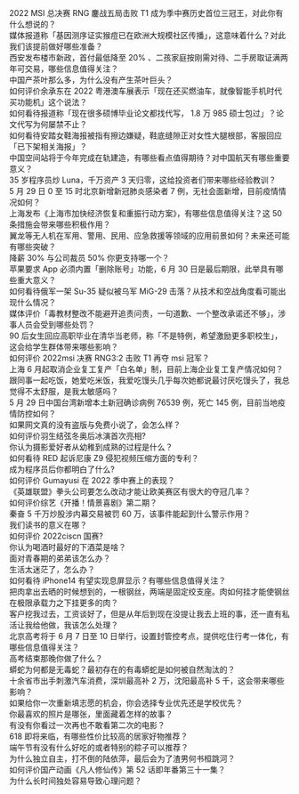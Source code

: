 2022 MSI 总决赛 RNG 鏖战五局击败 T1 成为季中赛历史首位三冠王，对此你有什么想说的？  
媒体报道称「基因测序证实猴痘已在欧洲大规模社区传播」，这意味着什么？对此我们该提前做好哪些准备？  
西安发布楼市新政，首付最低降至 20% 、二孩家庭按刚需对待、二手房取证满两年可交易，哪些信息值得关注？  
中国产茶叶那么多，为什么没有产生茶叶巨头？  
如何评价余承东在 2022 粤港澳车展表示「现在还买燃油车，就像智能手机时代买功能机」这个说法？  
如何看待报道称「现在很多硕博毕业论文都找代写， 1.8 万 985 硕士包过」？论文代写为何屡禁不止？  
如何看待安踏女鞋海报被指有擦边嫌疑，鞋底缝隙正对女性大腿根部，客服回应「已下架相关海报」？  
中国空间站将于今年完成在轨建造，有哪些看点值得期待？对中国航天有哪些重要意义？  
35 岁程序员炒 Luna，千万资产 3 天归零，这给投资者们带来哪些经验教训？  
5 月 29 日 0 至 15 时北京新增新冠肺炎感染者 7 例，无社会面新增，目前疫情情况如何？  
上海发布《上海市加快经济恢复和重振行动方案》，有哪些信息值得关注？这 50 条措施会带来哪些积极作用？  
翼龙等无人机在军用、警用、民用、应急救援等领域的应用前景如何？未来还可能有哪些突破？  
降薪 30% 与公司裁员 50% 你更支持哪一个？  
苹果要求 App 必须内置「删除账号」功能，6 月 30 日是最后期限，此举具有哪些重大意义？  
如何看待俄军一架 Su-35 疑似被乌军 MiG-29 击落？从技术和空战角度看可能出现什么情况？  
媒体评价「毒教材整改不能避开追责问责，一句道歉、一个整改承诺还不够」，涉事人员会受到哪些处罚？  
90 后女生回应高职毕业在清华当老师，称「不是特例，希望激励更多职校生」，这会给学生群体带来哪些影响？  
如何评价 2022msi 决赛 RNG3:2 击败 T1 再夺 msi 冠军？  
上海 6 月起取消企业复工复产「白名单」制，目前上海企业复工复产情况如何？  
跟同事一起吃饭，她爱吃米饭，我爱吃馒头几乎每次她都说最讨厌吃馒头了，我总觉得不太舒服，是我太敏感吗？  
5 月 29 日中国台湾新增本土新冠确诊病例 76539 例，死亡 145 例，目前当地疫情防控如何？  
如果网文真的没有盗版与免费小说了，会怎么样？  
如何评价羽生结弦冬奥后冰演首次亮相?  
你认为摄影爱好者从幼稚到成熟的过程是什么？  
如何看待 RED 起诉尼康 Z9 侵犯视频压缩方面的专利？  
成为程序员后你都明白了什么?  
如何评价 Gumayusi 在 2022 季中赛上的表现？  
《英雄联盟》拳头公司要怎么改动才能让欧美赛区有很大的夺冠几率？  
如何评价综艺《开播！情景喜剧》第二期？  
秦奋 5 千万炒股涉内幕交易被罚 60 万，该事件能起到什么警示作用？  
我们读书的意义在哪？  
如何评价 2022ciscn 国赛?  
你认为喝酒时最好的下酒菜是啥？  
面对青春期的弟弟该怎么办？  
生活太迷茫了，怎么办？  
如何看待 iPhone14 有望实现息屏显示？有哪些信息值得关注？  
把肉拿出去晒的时候想到的，一根钢丝，两端是固定绞支座。肉如何挂才能使钢丝在极限承载力之下挂更多的肉？  
客户挖我过去，工资谈好了，但是从年后到现在没提让我去上班的事，还一直有私活让我给他做，我该怎么处理？  
北京高考将于 6 月 7 日至 10 日举行，设置封管控考点，提供吃住行考一体化，有哪些信息值得关注？  
高考结束那晚你做了什么？  
蟒蛇为何都是无毒蛇？最初存在的有毒蟒蛇是如何被自然淘汰的？  
十余省市出手刺激汽车消费，深圳最高补 2 万，沈阳最高补 5 千，这会带来哪些影响？  
如果给你一次重新填志愿的机会，你会选择专业优先还是学校优先？  
你最喜欢的照片是哪张，里面藏着怎样的故事？  
有没有你看过一次再也不敢看第二次的电影？  
618 即将来临，有哪些性价比较高的居家好物推荐？  
端午节有没有什么好吃的或者特别的粽子可以推荐？  
为什么独立自主，打不倒的陆依萍，最后会为了渣男何书桓跳河？  
如何评价国产动画《凡人修仙传》第 52 话即年番第三十一集？  
为什么长时间独处容易导致心理问题？  
